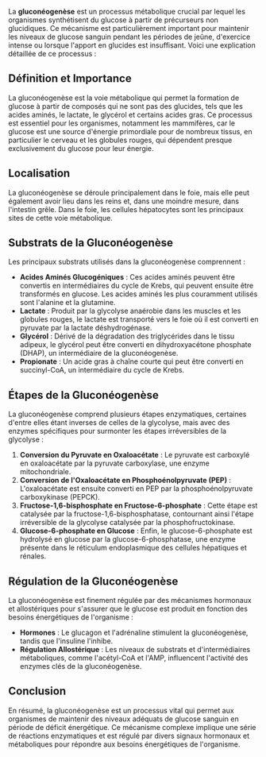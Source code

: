 La **gluconéogenèse** est un processus métabolique crucial par lequel les organismes synthétisent du glucose à partir de précurseurs non glucidiques. Ce mécanisme est particulièrement important pour maintenir les niveaux de glucose sanguin pendant les périodes de jeûne, d'exercice intense ou lorsque l'apport en glucides est insuffisant. Voici une explication détaillée de ce processus :

## Définition et Importance

La gluconéogenèse est la voie métabolique qui permet la formation de glucose à partir de composés qui ne sont pas des glucides, tels que les acides aminés, le lactate, le glycérol et certains acides gras. Ce processus est essentiel pour les organismes, notamment les mammifères, car le glucose est une source d'énergie primordiale pour de nombreux tissus, en particulier le cerveau et les globules rouges, qui dépendent presque exclusivement du glucose pour leur énergie.

## Localisation

La gluconéogenèse se déroule principalement dans le foie, mais elle peut également avoir lieu dans les reins et, dans une moindre mesure, dans l'intestin grêle. Dans le foie, les cellules hépatocytes sont les principaux sites de cette voie métabolique.

## Substrats de la Gluconéogenèse

Les principaux substrats utilisés dans la gluconéogenèse comprennent :

- **Acides Aminés Glucogéniques** : Ces acides aminés peuvent être convertis en intermédiaires du cycle de Krebs, qui peuvent ensuite être transformés en glucose. Les acides aminés les plus couramment utilisés sont l'alanine et la glutamine.
- **Lactate** : Produit par la glycolyse anaérobie dans les muscles et les globules rouges, le lactate est transporté vers le foie où il est converti en pyruvate par la lactate déshydrogénase.
- **Glycérol** : Dérivé de la dégradation des triglycérides dans le tissu adipeux, le glycérol peut être converti en dihydroxyacétone phosphate (DHAP), un intermédiaire de la gluconéogenèse.
- **Propionate** : Un acide gras à chaîne courte qui peut être converti en succinyl-CoA, un intermédiaire du cycle de Krebs.

## Étapes de la Gluconéogenèse

La gluconéogenèse comprend plusieurs étapes enzymatiques, certaines d'entre elles étant inverses de celles de la glycolyse, mais avec des enzymes spécifiques pour surmonter les étapes irréversibles de la glycolyse :

1. **Conversion du Pyruvate en Oxaloacétate** : Le pyruvate est carboxylé en oxaloacétate par la pyruvate carboxylase, une enzyme mitochondriale.
2. **Conversion de l'Oxaloacétate en Phosphoénolpyruvate (PEP)** : L'oxaloacétate est ensuite converti en PEP par la phosphoénolpyruvate carboxykinase (PEPCK).
3. **Fructose-1,6-bisphosphate en Fructose-6-phosphate** : Cette étape est catalysée par la fructose-1,6-bisphosphatase, contournant ainsi l'étape irréversible de la glycolyse catalysée par la phosphofructokinase.
4. **Glucose-6-phosphate en Glucose** : Enfin, le glucose-6-phosphate est hydrolysé en glucose par la glucose-6-phosphatase, une enzyme présente dans le réticulum endoplasmique des cellules hépatiques et rénales.

## Régulation de la Gluconéogenèse

La gluconéogenèse est finement régulée par des mécanismes hormonaux et allostériques pour s'assurer que le glucose est produit en fonction des besoins énergétiques de l'organisme :

- **Hormones** : Le glucagon et l'adrénaline stimulent la gluconéogenèse, tandis que l'insuline l'inhibe.
- **Régulation Allostérique** : Les niveaux de substrats et d'intermédiaires métaboliques, comme l'acétyl-CoA et l'AMP, influencent l'activité des enzymes clés de la gluconéogenèse.

## Conclusion

En résumé, la gluconéogenèse est un processus vital qui permet aux organismes de maintenir des niveaux adéquats de glucose sanguin en période de déficit énergétique. Ce mécanisme complexe implique une série de réactions enzymatiques et est régulé par divers signaux hormonaux et métaboliques pour répondre aux besoins énergétiques de l'organisme.